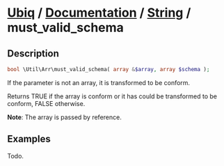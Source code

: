 [Ubiq](https://github.com/Pixel418/Ubiq#ubiq) / [Documentation](../index.md#readme) / [String](../index.md#array) / must_valid_schema
======


Description
-------- 

```php
bool \Util\Arr\must_valid_schema( array &$array, array $schema );
```

If the parameter is not an array, it is transformed to be conform.

Returns TRUE if the array is conform or it has could be transformed to be conform, FALSE otherwise. 

**Note**: The array is passed by reference.



Examples
--------

Todo.